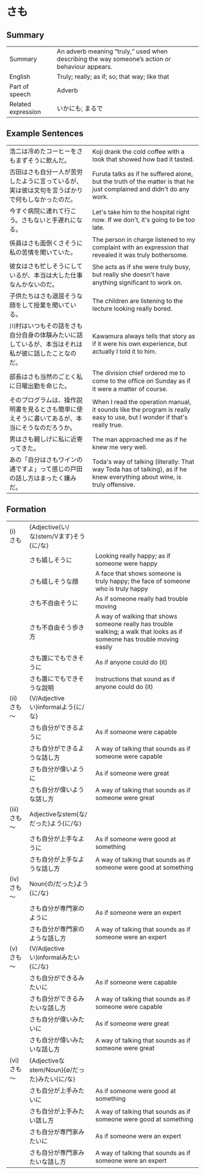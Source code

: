 # さも

## Summary

<table><tr>   <td>Summary</td>   <td>An adverb meaning “truly,” used when describing the way someone’s action or behaviour appears.</td></tr><tr>   <td>English</td>   <td>Truly; really; as if; so; that way; like that</td></tr><tr>   <td>Part of speech</td>   <td>Adverb</td></tr><tr>   <td>Related expression</td>   <td>いかにも; まるで</td></tr></table>

## Example Sentences

<table><tr>   <td>浩二は冷めたコーヒーをさもまずそうに飲んだ。</td>   <td>Koji drank the cold coffee with a look that showed how bad it tasted.</td></tr><tr>   <td>古田はさも自分一人が苦労したように言っているが、実は彼は文句を言うばかりで何もしなかったのだ。</td>   <td>Furuta talks as if he suffered alone, but the truth of the matter is that he just complained and didn't do any work.</td></tr><tr>   <td>今すぐ病院に連れて行こう。さもないと手遅れになる。</td>   <td>Let's take him to the hospital right now. If we don't, it's going to be too late.</td></tr><tr>   <td>係員はさも面倒くさそうに私の苦情を聞いていた。</td>   <td>The person in charge listened to my complaint with an expression that revealed it was truly bothersome.</td></tr><tr>   <td>彼女はさも忙しそうにしているが、本当は大した仕事なんかないのだ。</td>   <td>She acts as if she were truly busy, but really she doesn't have anything signiﬁcant to work on.</td></tr><tr>   <td>子供たちはさも退屈そうな顔をして授業を聞いている。</td>   <td>The children are listening to the lecture looking really bored.</td></tr><tr>   <td>川村はいつもその話をさも自分自身の体験みたいに話しているが、本当はそれは私が彼に話したことなのだ。</td>   <td>Kawamura always tells that story as if it were his own experience, but actually I told it to him.</td></tr><tr>   <td>部長はさも当然のごとく私に日曜出勤を命じた。</td>   <td>The division chief ordered me to come to the ofﬁce on Sunday as if it were a matter of course.</td></tr><tr>   <td>そのプログラムは、操作説明書を見るとさも簡単に使えそうに書いてあるが、本当にそうなのだろうか。</td>   <td>When I read the operation manual, it sounds like the program is really easy to use, but I wonder if that's really true.</td></tr><tr>   <td>男はさも親しげに私に近寄ってきた。</td>   <td>The man approached me as if he knew me very well.</td></tr><tr>   <td>あの「自分はさもワインの通ですよ」って感じの戸田の話し方はまったく嫌みだ。</td>   <td>Toda's way of talking (literally: That way Toda has of talking), as if he knew everything about wine, is truly offensive.</td></tr></table>

## Formation

<table class="table"><tbody><tr class="tr head"><td class="td"><span class="numbers">(i)</span> <span class="concept">さも</span></td><td class="td"><span class="concept"></span><span>{Adjective(い/な)stem/Vます}そう{に/な}</span></td><td class="td"></td></tr><tr class="tr"><td class="td"></td><td class="td"><span class="concept">さも</span><span>嬉しそうに</span></td><td class="td"><span>Looking really happy; as if someone were happy</span></td></tr><tr class="tr"><td class="td"></td><td class="td"><span class="concept">さも</span><span>嬉しそうな顔</span></td><td class="td"><span>A face that shows someone is truly happy; the face of someone who is truly happy</span></td></tr><tr class="tr"><td class="td"></td><td class="td"><span class="concept">さも</span><span>不自由そうに</span></td><td class="td"><span>As if someone really had trouble moving</span></td></tr><tr class="tr"><td class="td"></td><td class="td"><span class="concept">さも</span><span>不自由そう歩き方</span></td><td class="td"><span>A way of walking that shows someone really has trouble walking; a walk that looks as if someone has trouble moving easily</span></td></tr><tr class="tr"><td class="td"></td><td class="td"><span class="concept">さも</span><span>誰にでもできそうに</span></td><td class="td"><span>As if anyone could do (it)</span> </td></tr><tr class="tr"><td class="td"></td><td class="td"><span class="concept">さも</span><span>誰にでもできそうな説明</span></td><td class="td"><span>Instructions that sound as if anyone could do (it)</span> </td></tr><tr class="tr head"><td class="td"><span class="numbers">(ii)</span> <span class="concept">さも</span><span class="bold">～</span></td><td class="td"><span class="concept"></span><span>{V/Adjectiveい}informalよう{に/な}</span></td><td class="td"></td></tr><tr class="tr"><td class="td"></td><td class="td"><span class="concept">さも</span><span>自分ができるように</span></td><td class="td"><span>As if someone were capable</span></td></tr><tr class="tr"><td class="td"></td><td class="td"><span class="concept">さも</span><span>自分ができるような話し方</span></td><td class="td"><span>A way of talking that sounds as if someone were capable</span></td></tr><tr class="tr"><td class="td"></td><td class="td"><span class="concept">さも</span><span>自分が偉いように</span></td><td class="td"><span>As if someone were great</span></td></tr><tr class="tr"><td class="td"></td><td class="td"><span class="concept">さも</span><span>自分が偉いような話し方</span></td><td class="td"><span>A way of talking that sounds as if someone were great</span></td></tr><tr class="tr head"><td class="td"><span class="numbers">(iii)</span> <span class="concept">さも</span><span class="bold">～</span></td><td class="td"><span class="concept"></span><span>Adjectiveなstem{な/だった}よう{に/な}</span></td><td class="td"></td></tr><tr class="tr"><td class="td"></td><td class="td"><span class="concept">さも</span><span>自分が上手なように</span></td><td class="td"><span>As if someone were good at something</span></td></tr><tr class="tr"><td class="td"></td><td class="td"><span class="concept">さも</span><span>自分が上手なような話し方</span></td><td class="td"><span>A way of talking that sounds as if someone were good at something</span></td></tr><tr class="tr head"><td class="td"><span class="numbers">(iv)</span> <span class="concept">さも</span><span class="bold">～</span></td><td class="td"><span class="concept"></span><span>Noun{の/だった}よう{に/な}</span></td><td class="td"></td></tr><tr class="tr"><td class="td"></td><td class="td"><span class="concept">さも</span><span>自分が専門家のように</span></td><td class="td"><span>As if someone were an expert</span></td></tr><tr class="tr"><td class="td"></td><td class="td"><span class="concept">さも</span><span>自分が専門家のような話し方</span></td><td class="td"><span>A way of talking that sounds as if someone were an expert</span></td></tr><tr class="tr head"><td class="td"><span class="numbers">(v)</span> <span class="concept">さも</span><span class="bold">～</span></td><td class="td"><span class="concept"></span><span>{V/Adjectiveい}informalみたい{に/な}</span></td><td class="td"></td></tr><tr class="tr"><td class="td"></td><td class="td"><span class="concept">さも</span><span>自分ができるみたいに</span></td><td class="td"><span>As if someone were capable</span></td></tr><tr class="tr"><td class="td"></td><td class="td"><span class="concept">さも</span><span>自分ができるみたいな話し方</span></td><td class="td"><span>A way of talking that sounds as if someone were capable</span></td></tr><tr class="tr"><td class="td"></td><td class="td"><span class="concept">さも</span><span>自分が偉いみたいに</span></td><td class="td"><span>As if someone were great</span></td></tr><tr class="tr"><td class="td"></td><td class="td"><span class="concept">さも</span><span>自分が偉いみたいな話し方</span></td><td class="td"><span>A way of talking that sounds as if someone were great</span></td></tr><tr class="tr head"><td class="td"><span class="numbers">(vi)</span> <span class="concept">さも</span><span class="bold">～</span></td><td class="td"><span class="concept"></span><span>{Adjectiveなstem/Noun}{∅/だった}みたい{に/な}</span></td><td class="td"></td></tr><tr class="tr"><td class="td"></td><td class="td"><span class="concept">さも</span><span>自分が上手みたいに</span></td><td class="td"><span>As if someone were good at something</span></td></tr><tr class="tr"><td class="td"></td><td class="td"><span class="concept">さも</span><span>自分が上手みたい話し方</span></td><td class="td"><span>A way of talking that sounds as if someone were good at something</span></td></tr><tr class="tr"><td class="td"></td><td class="td"><span class="concept">さも</span><span>自分が専門家みたいに</span></td><td class="td"><span>As if someone were an expert</span></td></tr><tr class="tr"><td class="td"></td><td class="td"><span class="concept">さも</span><span>自分が専門家みたいな話し方</span></td><td class="td"><span>A way of talking that sounds as if someone were an expert</span></td></tr></tbody></table>


